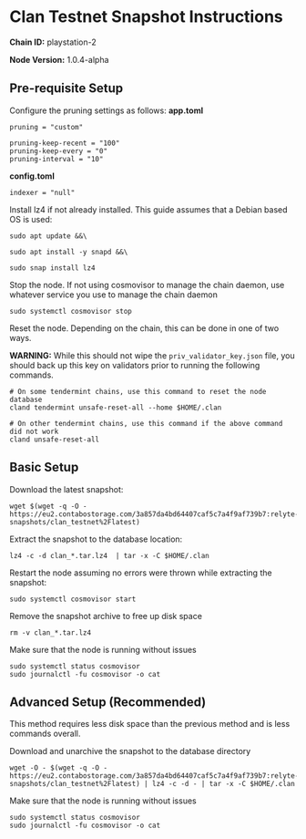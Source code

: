 # Clan Testnet Snapshot Instructions
**Chain ID:** playstation-2

**Node Version:** 1.0.4-alpha

## Pre-requisite Setup
Configure the pruning settings as follows:
**app.toml**
```
pruning = "custom"

pruning-keep-recent = "100"
pruning-keep-every = "0"
pruning-interval = "10"
```

**config.toml**
```
indexer = "null"
```

Install lz4 if not already installed. This guide assumes that a  Debian based OS is used:
```
sudo apt update &&\

sudo apt install -y snapd &&\

sudo snap install lz4
```

Stop the node. If not using cosmovisor to manage the chain daemon, use whatever service you use to manage the chain daemon
```
sudo systemctl cosmovisor stop
```

Reset the node. Depending on the chain, this can be done in one of two ways.

**WARNING:** While this should not wipe the `priv_validator_key.json` file, you should back up this key on validators prior to running the following commands.
```
# On some tendermint chains, use this command to reset the node database
cland tendermint unsafe-reset-all --home $HOME/.clan

# On other tendermint chains, use this command if the above command did not work
cland unsafe-reset-all
```


## Basic Setup
Download the latest snapshot:
```
wget $(wget -q -O - https://eu2.contabostorage.com/3a857da4bd64407caf5c7a4f9af739b7:relyte-snapshots/clan_testnet%2Flatest)
```

Extract the snapshot to the database location:
```
lz4 -c -d clan_*.tar.lz4  | tar -x -C $HOME/.clan
```

Restart the node assuming no errors were thrown while extracting the snapshot:
```
sudo systemctl cosmovisor start
```

Remove the snapshot archive to free up disk space
```
rm -v clan_*.tar.lz4
```

Make sure that the node is running without issues
```
sudo systemctl status cosmovisor
sudo journalctl -fu cosmovisor -o cat
```

## Advanced Setup (Recommended)
This method requires less disk space than the previous method and is less commands overall.

Download and unarchive the snapshot to the database directory
```
wget -O - $(wget -q -O - https://eu2.contabostorage.com/3a857da4bd64407caf5c7a4f9af739b7:relyte-snapshots/clan_testnet%2Flatest) | lz4 -c -d - | tar -x -C $HOME/.clan
```

Make sure that the node is running without issues
```
sudo systemctl status cosmovisor
sudo journalctl -fu cosmovisor -o cat
```